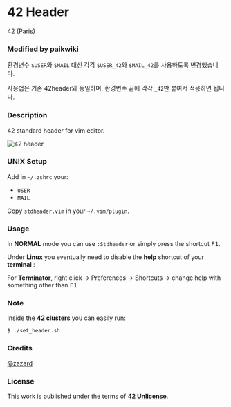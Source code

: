 # **42 Header**

42 (Paris)

### **Modified by paikwiki**

환경변수 `$USER`와 `$MAIL` 대신 각각 `$USER_42`와 `$MAIL_42`를 사용하도록 변경했습니다. 

사용법은 기존 42header와 동일하며, 환경변수 끝에 각각 `_42`만 붙여서 적용하면 됩니다.

### **Description**

42 standard header for vim editor.

![42 header](img/42header.jpg)

### **UNIX Setup**

Add in `~/.zshrc` your:

+ `USER`
+ `MAIL`

Copy `stdheader.vim` in your `~/.vim/plugin`.

### **Usage**

In **NORMAL** mode you can use `:Stdheader` or simply press the shortcut <kbd>F1</kbd>.

Under **Linux** you eventually need to disable the **help** shortcut of your **terminal** :

For **Terminator**, right click -> Preferences -> Shortcuts -> change help with something other than <kbd>F1</kbd>

### **Note**

Inside the **42 clusters** you can easily run:

`$ ./set_header.sh`

### **Credits**

[@zazard](https://github.com/zazard)

### **License**

This work is published under the terms of **[42 Unlicense](https://github.com/gcamerli/42unlicense)**.
